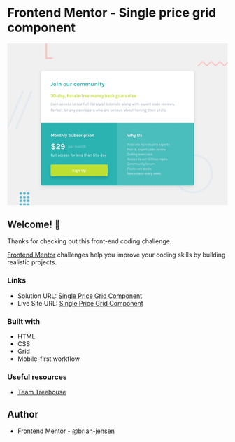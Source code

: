 # Frontend Mentor - Single price grid component

![Design preview for the Single price grid component coding challenge](./design/desktop-preview.jpg)

## Welcome! 👋

Thanks for checking out this front-end coding challenge.

[Frontend Mentor](https://www.frontendmentor.io) challenges help you improve your coding skills by building realistic projects.

### Links

- Solution URL: [Single Price Grid Component](https://github.com/brian-jensen/single-price-grid-component)
- Live Site URL: [Single Price Grid Component](https://brian-jensen.github.io/single-price-grid-component/)

### Built with

- HTML
- CSS
- Grid
- Mobile-first workflow

### Useful resources

- [Team Treehouse](https://teamtreehouse.com/)

## Author

- Frontend Mentor - [@brian-jensen](https://www.frontendmentor.io/profile/brian-jensen)
